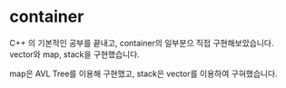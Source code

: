 # container

C++ 의 기본적인 공부를 끝내고, container의 일부분으 직접 구현해보았습니다.
vector와 map, stack을 구현했습니다.

map은 AVL Tree를 이용해 구현했고,
stack은 vector를 이용하여 구혀했습니다.
